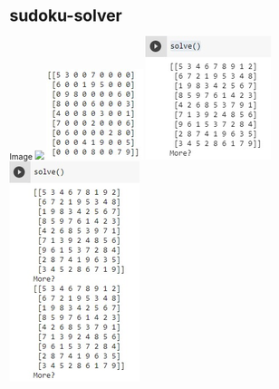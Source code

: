 # sudoku-solver
Image
![](grid.jpg)
![](print_grid.jpg)
![](solve_sudoku.jpg)
![](solved_grid2.jpg)
